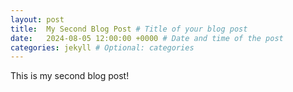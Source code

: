 ```yaml
---
layout: post
title:  My Second Blog Post # Title of your blog post
date:   2024-08-05 12:00:00 +0000 # Date and time of the post
categories: jekyll # Optional: categories
---
```


This is my second blog post!

